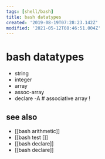 ```yaml
---
tags: [shell/bash]
title: bash datatypes
created: '2019-08-19T07:28:23.142Z'
modified: '2021-05-12T08:46:51.004Z'
---
```


# bash datatypes

- string
- integer
- array
- assoc-array
- declare -A                # associative array !

## see also
- [[bash arithmetic]]
- [[bash test []]
- [[bash declare]]
- [[bash declare]]
